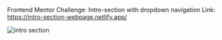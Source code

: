 Frontend Mentor Challenge: Intro-section with dropdown navigation
Link: https://intro-section-webpage.netlify.app/

![intro section](https://github.com/yarlinlynn/Intro-section-dropdown-nav/assets/140059481/2adb61e7-5f4a-4239-9e1d-cbe638e32da0)
